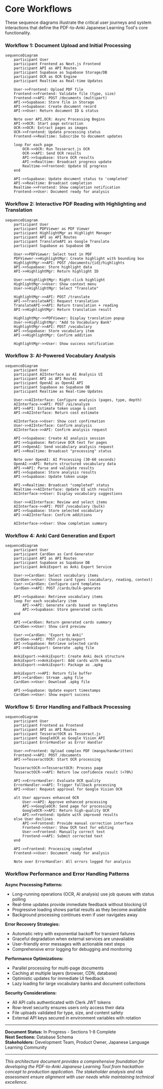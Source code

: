 # Core Workflows

These sequence diagrams illustrate the critical user journeys and system interactions that define the PDF-to-Anki Japanese Learning Tool's core functionality.

### Workflow 1: Document Upload and Initial Processing

```mermaid
sequenceDiagram
    participant User
    participant Frontend as Next.js Frontend
    participant API as API Routes
    participant Supabase as Supabase Storage/DB
    participant OCR as OCR Engine
    participant Realtime as Real-time Updates

    User->>Frontend: Upload PDF file
    Frontend->>Frontend: Validate file (type, size)
    Frontend->>API: POST /documents (multipart)
    API->>Supabase: Store file in Storage
    API->>Supabase: Create document record
    API->>User: Return document ID & status
    
    Note over API,OCR: Async Processing Begins
    API->>OCR: Start page extraction
    OCR->>OCR: Extract pages as images
    OCR->>Frontend: Update processing status
    Frontend->>Realtime: Subscribe to document updates
    
    loop For each page
        OCR->>OCR: Run Tesseract.js OCR
        OCR->>API: Send OCR results
        API->>Supabase: Store OCR results
        API->>Realtime: Broadcast progress update
        Realtime->>Frontend: Update UI progress
    end
    
    API->>Supabase: Update document status to 'completed'
    API->>Realtime: Broadcast completion
    Realtime->>Frontend: Show completion notification
    Frontend->>User: Document ready for analysis
```

### Workflow 2: Interactive PDF Reading with Highlighting and Translation

```mermaid
sequenceDiagram
    participant User
    participant PDFViewer as PDF Viewer
    participant HighlightMgr as Highlight Manager
    participant API as API Routes
    participant TranslateAPI as Google Translate
    participant Supabase as Supabase DB

    User->>PDFViewer: Select text in PDF
    PDFViewer->>HighlightMgr: Create highlight with bounding box
    HighlightMgr->>API: POST /documents/{id}/highlights
    API->>Supabase: Store highlight data
    API->>HighlightMgr: Return highlight ID
    
    User->>HighlightMgr: Right-click highlight
    HighlightMgr->>User: Show context menu
    User->>HighlightMgr: Select "Translate"
    
    HighlightMgr->>API: POST /translate
    API->>TranslateAPI: Request translation
    TranslateAPI->>API: Return translation + reading
    API->>HighlightMgr: Return translation result
    
    HighlightMgr->>PDFViewer: Display translation popup
    User->>HighlightMgr: "Add to Vocabulary Bank"
    HighlightMgr->>API: POST /vocabulary
    API->>Supabase: Store vocabulary item
    API->>HighlightMgr: Confirm addition
    
    HighlightMgr->>User: Show success notification
```

### Workflow 3: AI-Powered Vocabulary Analysis

```mermaid
sequenceDiagram
    participant User
    participant AIInterface as AI Analysis UI
    participant API as API Routes
    participant OpenAI as OpenAI API
    participant Supabase as Supabase DB
    participant Realtime as Real-time Updates

    User->>AIInterface: Configure analysis (pages, type, depth)
    AIInterface->>API: POST /ai/analyze
    API->>API: Estimate token usage & cost
    API->>AIInterface: Return cost estimate
    
    AIInterface->>User: Show cost confirmation
    User->>AIInterface: Confirm analysis
    AIInterface->>API: Confirm analysis request
    
    API->>Supabase: Create AI analysis session
    API->>Supabase: Retrieve OCR text for pages
    API->>OpenAI: Send vocabulary analysis request
    API->>Realtime: Broadcast "processing" status
    
    Note over OpenAI: AI Processing (30-60 seconds)
    OpenAI->>API: Return structured vocabulary data
    API->>API: Parse and validate results
    API->>Supabase: Store analysis results
    API->>Supabase: Update token usage
    
    API->>Realtime: Broadcast "completed" status
    Realtime->>AIInterface: Update UI with results
    AIInterface->>User: Display vocabulary suggestions
    
    User->>AIInterface: Review and select items
    AIInterface->>API: POST /vocabulary (bulk)
    API->>Supabase: Store selected vocabulary
    API->>AIInterface: Confirm additions
    
    AIInterface->>User: Show completion summary
```

### Workflow 4: Anki Card Generation and Export

```mermaid
sequenceDiagram
    participant User
    participant CardGen as Card Generator
    participant API as API Routes
    participant Supabase as Supabase DB
    participant AnkiExport as Anki Export Service

    User->>CardGen: Select vocabulary items
    CardGen->>User: Choose card types (vocabulary, reading, context)
    User->>CardGen: Configure card templates
    CardGen->>API: POST /cards/bulk-generate
    
    API->>Supabase: Retrieve vocabulary items
    loop For each vocabulary item
        API->>API: Generate cards based on templates
        API->>Supabase: Store generated cards
    end
    
    API->>CardGen: Return generated cards summary
    CardGen->>User: Show card preview
    
    User->>CardGen: "Export to Anki"
    CardGen->>API: POST /cards/export
    API->>Supabase: Retrieve selected cards
    API->>AnkiExport: Generate .apkg file
    
    AnkiExport->>AnkiExport: Create Anki deck structure
    AnkiExport->>AnkiExport: Add cards with media
    AnkiExport->>AnkiExport: Package as .apkg
    
    AnkiExport->>API: Return file buffer
    API->>CardGen: Stream .apkg file
    CardGen->>User: Download .apkg file
    
    API->>Supabase: Update export timestamps
    CardGen->>User: Show export success
```

### Workflow 5: Error Handling and Fallback Processing

```mermaid
sequenceDiagram
    participant User
    participant Frontend as Frontend
    participant API as API Routes
    participant TesseractOCR as Tesseract.js
    participant GoogleOCR as Google Vision API
    participant ErrorHandler as Error Handler

    User->>Frontend: Upload complex PDF (manga/handwritten)
    Frontend->>API: POST /documents
    API->>TesseractOCR: Start OCR processing
    
    TesseractOCR->>TesseractOCR: Process page
    TesseractOCR->>API: Return low confidence result (<70%)
    
    API->>ErrorHandler: Evaluate OCR quality
    ErrorHandler->>API: Trigger fallback processing
    API->>User: Request approval for Google Vision OCR
    
    alt User approves enhanced OCR
        User->>API: Approve enhanced processing
        API->>GoogleOCR: Send page for processing
        GoogleOCR->>API: Return high-quality OCR
        API->>Frontend: Update with improved results
    else User declines
        API->>Frontend: Provide manual correction interface
        Frontend->>User: Show OCR text for editing
        User->>Frontend: Manually correct text
        Frontend->>API: Submit corrected text
    end
    
    API->>Frontend: Processing completed
    Frontend->>User: Document ready for analysis
    
    Note over ErrorHandler: All errors logged for analysis
```

### Workflow Performance and Error Handling Patterns

**Async Processing Patterns:**
- Long-running operations (OCR, AI analysis) use job queues with status polling
- Real-time updates provide immediate feedback without blocking UI
- Progressive loading shows partial results as they become available
- Background processing continues even if user navigates away

**Error Recovery Strategies:**
- Automatic retry with exponential backoff for transient failures
- Graceful degradation when external services are unavailable
- User-friendly error messages with actionable next steps
- Comprehensive error logging for debugging and monitoring

**Performance Optimizations:**
- Parallel processing for multi-page documents
- Caching at multiple layers (browser, CDN, database)
- Optimistic updates for immediate UI feedback
- Lazy loading for large vocabulary banks and document collections

**Security Considerations:**
- All API calls authenticated with Clerk JWT tokens
- Row-level security ensures users only access their data
- File uploads validated for type, size, and content safety
- External API keys secured in environment variables with rotation

---

**Document Status:** In Progress - Sections 1-8 Complete  
**Next Sections:** Database Schema  
**Stakeholders:** Development Team, Product Owner, Japanese Language Learning Community

---

*This architecture document provides a comprehensive foundation for developing the PDF-to-Anki Japanese Learning Tool from hackathon concept to production application. The stakeholder analysis and risk assessment ensure alignment with user needs while maintaining technical excellence.*
